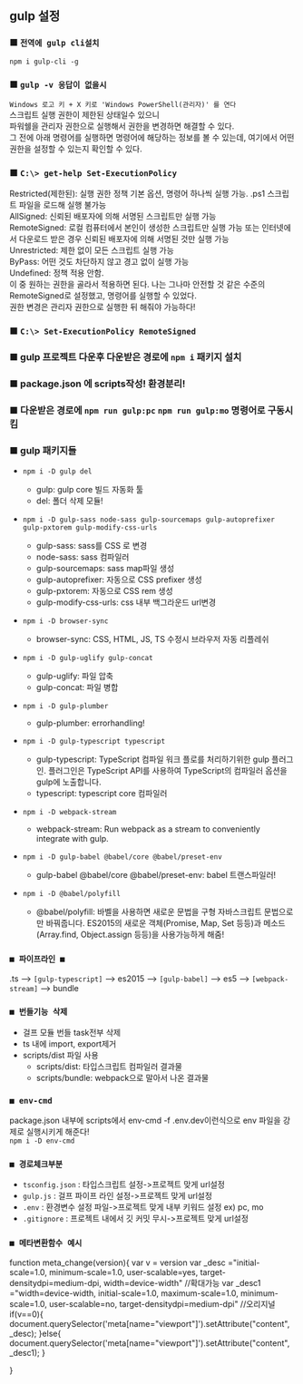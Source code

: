 ## gulp 설정

### ■ `전역에 gulp cli설치`
`npm i gulp-cli -g`

### ■ `gulp -v 응답이 없을시`
`Windows 로고 키 + X 키로 'Windows PowerShell(관리자)' 를 연다`<br />
스크립트 실행 권한이 제한된 상태일수 있으니<br />
파워쉘을 관리자 권한으로 실행해서 권한을 변경하면 해결할 수 있다. <br />
그 전에 아래 명령어를 실행하면 명령어에 해당하는 정보를 볼 수 있는데, 여기에서 어떤 권한을 설정할 수 있는지 확인할 수 있다.

### ■ `C:\> get-help Set-ExecutionPolicy`
Restricted(제한된): 실행 권한 정책 기본 옵션, 명령어 하나씩 실행 가능. .ps1 스크립트 파일을 로드해 실행 불가능<br />
AllSigned: 신뢰된 배포자에 의해 서명된 스크립트만 실행 가능<br />
RemoteSigned: 로컬 컴퓨터에서 본인이 생성한 스크립트만 실행 가능 또는 인터넷에서 다운로드 받은 경우 신뢰된 배포자에 의해 서명된 것만 실행 가능<br />
Unrestricted: 제한 없이 모든 스크립트 실행 가능<br />
ByPass: 어떤 것도 차단하지 않고 경고 없이 실행 가능<br />
Undefined: 정책 적용 안함.<br />
이 중 원하는 권한을 골라서 적용하면 된다. 나는 그나마 안전할 것 같은 수준의 RemoteSigned로 설정했고, 명령어를 실행할 수 있었다. <br />
권한 변경은 관리자 권한으로 실행한 뒤 해줘야 가능하다!

### ■ `C:\> Set-ExecutionPolicy RemoteSigned`

### ■ gulp 프로젝트 다운후 다운받은 경로에 `npm i` 패키지 설치

### ■ package.json 에 scripts작성! 환경분리!

### ■ 다운받은 경로에 `npm run gulp:pc` `npm run gulp:mo` 명령어로 구동시킴

### ■ gulp 패키지들
- `npm i -D gulp del`
   - gulp: gulp core 빌드 자동화 툴
   - del: 폴더 삭제 모듈!

- `npm i -D gulp-sass node-sass gulp-sourcemaps gulp-autoprefixer gulp-pxtorem gulp-modify-css-urls`
	- gulp-sass: sass를 CSS 로 변경
	- node-sass: sass 컴파일러
	- gulp-sourcemaps: sass map파일 생성
   	- gulp-autoprefixer: 자동으로 CSS prefixer 생성
   	- gulp-pxtorem: 자동으로 CSS rem 생성
	- gulp-modify-css-urls: css 내부 백그라운드 url변경

- `npm i -D browser-sync`
   	- browser-sync: CSS, HTML, JS, TS 수정시 브라우저 자동 리플레쉬

- `npm i -D gulp-uglify gulp-concat`
   	- gulp-uglify: 파일 압축
	- gulp-concat: 파일 병합

- `npm i -D gulp-plumber`
   	- gulp-plumber: errorhandling!

- `npm i -D gulp-typescript typescript`
   	- gulp-typescript: TypeScript 컴파일 워크 플로를 처리하기위한 gulp 플러그인. 플러그인은 TypeScript API를 사용하여 TypeScript의 컴파일러 옵션을 gulp에 노출합니다.
	- typescript: typescript core 컴파일러

- `npm i -D webpack-stream`
   	- webpack-stream: Run webpack as a stream to conveniently integrate with gulp.

- `npm i -D gulp-babel @babel/core @babel/preset-env`
   	- gulp-babel @babel/core @babel/preset-env: babel 트랜스파일러!

- `npm i -D @babel/polyfill`
	- @babel/polyfill: 바벨을 사용하면 새로운 문법을 구형 자바스크립트 문법으로만 바꿔줍니다. ES2015의 새로운 객체(Promise, Map, Set 등등)과 메소드(Array.find, Object.assign 등등)을 사용가능하게 해줌!

### `■ 파이프라인 ■`
.ts --> `[gulp-typescript]` --> es2015 --> `[gulp-babel]` --> es5 --> `[webpack-stream]` --> bundle

### `■ 번들기능 삭제`
- 걸프 모듈 번들 task전부 삭제
- ts 내에 import, export제거
- scripts/dist 파일 사용
	- scripts/dist: 타입스크립트 컴파일러 결과물
	- scripts/bundle: webpack으로 말아서 나온 결과물

### `■ env-cmd`
package.json 내부에 scripts에서 env-cmd -f .env.dev이런식으로 env 파일을 강제로 실행시키게 해준다!<br/>
`npm i -D env-cmd`

### `■ 경로체크부분`
- `tsconfig.json` : 타입스크립트 설정->프로젝트 맞게 url설정
- `gulp.js` : 걸프 파이프 라인 설정->프로젝트 맞게 url설정
- `.env` : 환경변수 설정 파일->프로젝트 맞게 내부 키워드 설정 ex) pc, mo 
- `.gitignore` : 프로젝트 내에서 깃 커밋 무시->프로젝트 맞게 url설정 


### `■ 메타변환함수 예시`
function meta_change(version){
	var v = version
	var _desc ="initial-scale=1.0, minimum-scale=1.0, user-scalable=yes, target-densitydpi=medium-dpi, width=device-width" //확대가능
	var _desc1 ="width=device-width, initial-scale=1.0, maximum-scale=1.0, minimum-scale=1.0, user-scalable=no, target-densitydpi=medium-dpi" //오리지널
	if(v==0){
		document.querySelector('meta[name="viewport"]').setAttribute("content", _desc);
	}else{
		document.querySelector('meta[name="viewport"]').setAttribute("content", _desc1);
	}
	
}